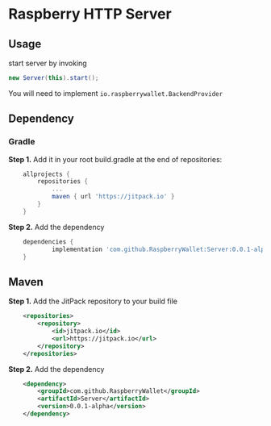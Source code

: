 # Raspberry HTTP Server

## Usage

start server by invoking
```java
new Server(this).start();
```
You will need to implement `io.raspberrywallet.BackendProvider`
 
## Dependency
### Gradle
**Step 1.** Add it in your root build.gradle at the end of repositories:

```gradle
	allprojects {
		repositories {
			...
			maven { url 'https://jitpack.io' }
		}
	}
```

**Step 2.** Add the dependency
```gradle
	dependencies {
	        implementation 'com.github.RaspberryWallet:Server:0.0.1-alpha'
	}
```
## Maven
**Step 1.** Add the JitPack repository to your build file
```xml
	<repositories>
		<repository>
		    <id>jitpack.io</id>
		    <url>https://jitpack.io</url>
		</repository>
	</repositories>
```

**Step 2.** Add the dependency
```xml
	<dependency>
	    <groupId>com.github.RaspberryWallet</groupId>
	    <artifactId>Server</artifactId>
	    <version>0.0.1-alpha</version>
	</dependency>
```

